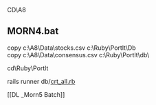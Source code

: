 CD\\A8

## MORN4.bat

copy c:\\A8\\Data\\stocks.csv c:\\Ruby\\Portlt\\Db\
copy c:\\A8\\Data\\consensus.csv c:\\Ruby\\Portlt\\db\

cd\\Ruby\\Portlt

rails runner db/[crt_all.rb](https://github.com/santimcs/portlt/blob/main/db/crt_all.rb)

[[DL _Morn5 Batch]]

